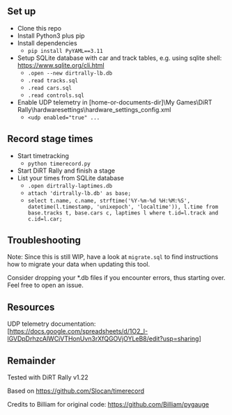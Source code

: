 ## Set up
- Clone this repo
- Install Python3 plus pip
- Install dependencies
  - ``pip install PyYAML==3.11``
- Setup SQLite database with car and track tables, e.g. using sqlite shell: https://www.sqlite.org/cli.html
  - ``.open --new dirtrally-lb.db`` 
  - ``.read tracks.sql`` 
  - ``.read cars.sql``
  - ``.read controls.sql``
- Enable UDP telemetry in [home-or-documents-dir]\My Games\DiRT Rally\hardwaresettings\hardware_settings_config.xml
  - ``<udp enabled="true" ...``
  
## Record stage times
- Start timetracking
  - ``python timerecord.py``
- Start DiRT Rally and finish a stage
- List your times from SQLite database
  - ``.open dirtrally-laptimes.db``
  - ``attach 'dirtrally-lb.db' as base;``
  - ``select t.name, c.name, strftime('%Y-%m-%d %H:%M:%S', datetime(l.timestamp, 'unixepoch', 'localtime')), l.time from base.tracks t, base.cars c, laptimes l where t.id=l.track and c.id=l.car;``

## Troubleshooting
Note: Since this is still WIP, have a look at ``migrate.sql`` to find instructions how to migrate your data when updating this tool.

Consider dropping your *.db files if you encounter errors, thus starting over. Feel free to open an issue.  

## Resources
UDP telemetry documentation:  
[https://docs.google.com/spreadsheets/d/1O2_I-lGVDpDrhzcAlWCiVTHonUvn3rXfQGOVjOYLeB8/edit?usp=sharing]

## Remainder
Tested with DiRT Rally v1.22

Based on https://github.com/Slocan/timerecord

Credits to Billiam for original code:
https://github.com/Billiam/pygauge
